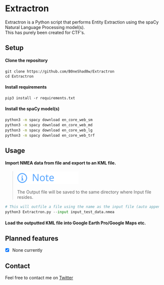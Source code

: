 # Extractron

Extractron is a Python script that performs Entity Extraction using the spaCy Natural Language Processing model(s).\
This has purely been created for CTF's.



## Setup

#### Clone the repository
```shell
git clone https://github.com/B0neShad0w/Extractron
cd Extractron
```

#### Install requirements
```shell
pip3 install -r requirements.txt
```

#### Install the spaCy model(s)
```bash
python3 -m spacy download en_core_web_sm
python3 -m spacy download en_core_web_md
python3 -m spacy download en_core_web_lg
python3 -m spacy download en_core_web_trf
```

## Usage

#### Import NMEA data from file and export to an KML file.
> <picture>
>   <source media="(prefers-color-scheme: light)" srcset="https://raw.githubusercontent.com/B0neShAd0w/Markdown/main/Blockquotes/Light-Theme/note.svg">
>   <img alt="Info" src="https://raw.githubusercontent.com/B0neShAd0w/Markdown/main/Blockquotes/Dark-Theme/note.svg">
> </picture><br>
>
> The Output file will be saved to the same directory where Input file resides.
```python
# This will outfile a file using the name as the input file (auto appended with .kml)
python3 Extractron.py --input input_test_data.nmea
```
#### Load the outputted KML file into Google Earth Pro/Google Maps etc.


## Planned features

- [X] None currently

## Contact
Feel free to contact me on <a href="https://twitter.com/B0neShad0w">Twitter</a>
